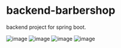# backend-barbershop
backend project for spring boot.

![image](https://github.com/iagompinheiro/backend-barbershop/assets/130023096/f79d9be4-0eb8-402b-a859-79c44c4e2d4b)
![image](https://github.com/iagompinheiro/backend-barbershop/assets/130023096/d657113b-be76-4134-97ea-677de019437a)
![image](https://github.com/iagompinheiro/backend-barbershop/assets/130023096/a7bcdf74-b36e-4bde-af4f-be12a90d8d0b)
![image](https://github.com/iagompinheiro/backend-barbershop/assets/130023096/bf390c4d-4418-4046-bdfa-fc611ab42818)

